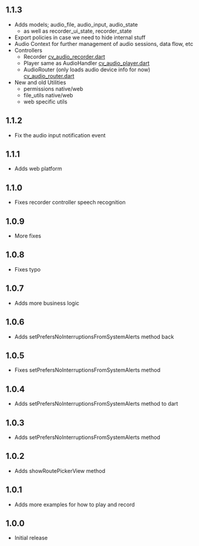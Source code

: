 ## 1.1.3

* Adds models; audio_file, audio_input, audio_state
  * as well as recorder_ui_state, recorder_state
* Export policies in case we need to hide internal stuff
* Audio Context for further management of audio sessions, data flow, etc 
* Controllers
  * Recorder [cv_audio_recorder.dart](lib/src/cv_audio_recorder.dart)
  * Player same as AudioHandler [cv_audio_player.dart](lib/src/cv_audio_player.dart)
  * AudioRouter (only loads audio device info for now) [cv_audio_router.dart](lib/src/cv_audio_router.dart)
* New and old Utilities
  * permissions native/web
  * file_utils native/web
  * web specific utils

## 1.1.2

* Fix the audio input notification event

## 1.1.1

* Adds web platform

## 1.1.0

* Fixes recorder controller speech recognition

## 1.0.9

* More fixes

## 1.0.8

* Fixes typo

## 1.0.7

* Adds more business logic

## 1.0.6

* Adds setPrefersNoInterruptionsFromSystemAlerts method back

## 1.0.5

* Fixes setPrefersNoInterruptionsFromSystemAlerts method

## 1.0.4

* Adds setPrefersNoInterruptionsFromSystemAlerts method to dart

## 1.0.3

* Adds setPrefersNoInterruptionsFromSystemAlerts method

## 1.0.2

* Adds showRoutePickerView method

## 1.0.1

* Adds more examples for how to play and record

## 1.0.0

* Initial release
